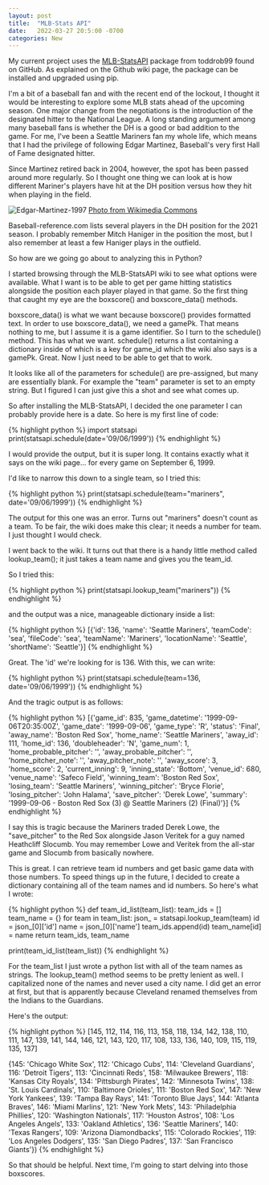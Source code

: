 ```yaml
---
layout: post
title:  "MLB-Stats API"
date:   2022-03-27 20:5:00 -0700
categories: New
---
```

My current project uses the [MLB-StatsAPI][stats-api] package from toddrob99 found on GitHub.  As explained on the Github wiki page, the package can be installed and upgraded using pip.

I'm a bit of a baseball fan and with the recent end of the lockout, I thought it would be interesting to explore some MLB stats ahead of the upcoming season.  One major change from the negotiations is the introduction of the designated hitter to the National League.  A long standing argument among many baseball fans is whether the DH is a good or bad addition to the game.  For me, I've been a Seattle Mariners fan my whole life, which means that I had the privilege of following Edgar Martinez, Baseball's very first Hall of Fame designated hitter.  

Since Martinez retired back in 2004, however, the spot has been passed around more regularly.  So I thought one thing we can look at is how different Mariner's players have hit at the DH position versus how they hit when playing in the field.

![Edgar-Martinez-1997](https://upload.wikimedia.org/wikipedia/commons/thumb/a/a8/Edgar_Martinez_1997.jpg/430px-Edgar_Martinez_1997.jpg?20131021232111)
[Photo from Wikimedia Commons][Edgar-Martinez]

Baseball-reference.com lists several players in the DH position for the 2021 season.  I probably remember Mitch Haniger in the position the most, but I also remember at least a few Haniger plays in the outfield.

So how are we going go about to analyzing this in Python?

I started browsing through the MLB-StatsAPI wiki to see what options were available.  What I want is to be able to get per game hitting statistics alongside the position each player played in that game.  So the first thing that caught my eye are the boxscore() and boxscore_data() methods.  

boxscore_data() is what we want because boxscore() provides formatted text.  In order to use boxscore_data(), we need a gamePk.  That means nothing to me, but I assume it is a game identifier.  So I turn to the schedule() method.  This has what we want.  schedule() returns a list containing a dictionary inside of which is a key for game_id which the wiki also says is a gamePk.  Great.  Now I just need to be able to get that to work.  

It looks like all of the parameters for schedule() are pre-assigned, but many are essentially blank.  For example the "team" parameter is set to an empty string.  But I figured I can just give this a shot and see what comes up.

So after installing the MLB-StatsAPI, I decided the one parameter I can probably provide here is a date.  So here is my first line of code:

{% highlight python %}
    import statsapi
    print(statsapi.schedule(date='09/06/1999'))
{% endhighlight %}

I would provide the output, but it is super long.  It contains exactly what it says on the wiki page... for every game on September 6, 1999.  

I'd like to narrow this down to a single team, so I tried this:

{% highlight python %}
    print(statsapi.schedule(team="mariners", date='09/06/1999'))
{% endhighlight %}

The output for this one was an error.  Turns out "mariners" doesn't count as a team.  To be fair, the wiki does make this clear; it needs a number for team.  I just thought I would check.

I went back to the wiki.  It turns out that there is a handy little method called lookup_team(); it just takes a team name and gives you the team_id.

So I tried this:

{% highlight python %}
print(statsapi.lookup_team("mariners"))
{% endhighlight %}

and the output was a nice, manageable dictionary inside a list:

{% highlight python %}
[{'id': 136, 'name': 'Seattle Mariners', 'teamCode': 'sea', 'fileCode': 'sea', 'teamName': 'Mariners', 'locationName': 'Seattle', 'shortName': 'Seattle'}]
{% endhighlight %}

Great.  The 'id' we're looking for is 136.  With this, we can write:

{% highlight python %}
print(statsapi.schedule(team=136, date='09/06/1999'))
{% endhighlight %}

And the tragic output is as follows:

{% highlight python %}
[{'game_id': 835, 'game_datetime': '1999-09-06T20:35:00Z', 'game_date': '1999-09-06', 'game_type': 'R', 'status': 'Final', 'away_name': 'Boston Red Sox', 'home_name': 'Seattle Mariners', 'away_id': 111, 'home_id': 136, 'doubleheader': 'N', 'game_num': 1, 'home_probable_pitcher': '', 'away_probable_pitcher': '', 'home_pitcher_note': '', 'away_pitcher_note': '', 'away_score': 3, 'home_score': 2, 'current_inning': 9, 'inning_state': 'Bottom', 'venue_id': 680, 'venue_name': 'Safeco Field', 'winning_team': 'Boston Red Sox', 'losing_team': 'Seattle Mariners', 'winning_pitcher': 'Bryce Florie', 'losing_pitcher': 'John Halama', 'save_pitcher': 'Derek Lowe', 'summary': '1999-09-06 - Boston Red Sox (3) @ Seattle Mariners (2) (Final)'}]
{% endhighlight %}

I say this is tragic because the Mariners traded Derek Lowe, the "save_pitcher" to the Red Sox alongside Jason Veritek for a guy named Heathcliff Slocumb.  You may remember Lowe and Veritek from the all-star game and Slocumb from basically nowhere.

This is great.  I can retrieve team id numbers and get basic game data with those numbers. To speed things up in the future, I decided to create a dictionary containing all of the team names and id numbers.  So here's what I wrote:

{% highlight python %}
def team_id_list(team_list):
    team_ids = []
    team_name = {}
    for team in team_list:
        json_ = statsapi.lookup_team(team)
        id = json_[0]['id']
        name = json_[0]['name']
        team_ids.append(id)
        team_name[id] = name
    return team_ids, team_name

print(team_id_list(team_list))
{% endhighlight %}

For the team_list I just wrote a python list with all of the team names as strings.  The lookup_team() method seems to be pretty lenient as well.  I capitalized none of the names and never used a city name.  I did get an error at first, but that is apparently because Cleveland renamed themselves from the Indians to the Guardians.

Here's the output:

{% highlight python %}
[145, 112, 114, 116, 113, 158, 118, 134, 142, 138, 110, 111, 147, 139, 141, 144, 146, 121, 143, 120, 117, 108, 133, 136, 140, 109, 115, 119, 135, 137]

{145: 'Chicago White Sox', 112: 'Chicago Cubs', 114: 'Cleveland Guardians', 116: 'Detroit Tigers', 113: 'Cincinnati Reds', 158: 'Milwaukee Brewers', 118: 'Kansas City Royals', 134: 'Pittsburgh Pirates', 142: 'Minnesota Twins', 138: 'St. Louis Cardinals', 110: 'Baltimore Orioles', 111: 'Boston Red Sox', 147: 'New York Yankees', 139: 'Tampa Bay Rays', 141: 'Toronto Blue Jays', 144: 'Atlanta Braves', 146: 'Miami Marlins', 121: 'New York Mets', 143: 'Philadelphia Phillies', 120: 'Washington Nationals', 117: 'Houston Astros', 108: 'Los Angeles Angels', 133: 'Oakland Athletics', 136: 'Seattle Mariners', 140: 'Texas Rangers', 109: 'Arizona Diamondbacks', 115: 'Colorado Rockies', 119: 'Los Angeles Dodgers', 135: 'San Diego Padres', 137: 'San Francisco Giants'})
{% endhighlight %}

So that should be helpful.  Next time, I'm going to start delving into those boxscores.

[stats-api]: https://github.com/toddrob99/MLB-StatsAPI
[Edgar-Martinez]:   https://commons.wikimedia.org/wiki/File:Edgar_Martinez_1997.jpg

